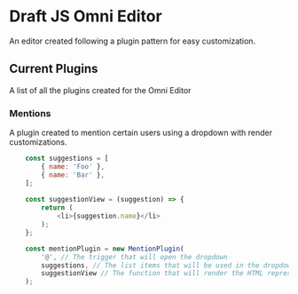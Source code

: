 # Draft JS Omni Editor

An editor created following a plugin pattern for easy customization.

## Current Plugins

A list of all the plugins created for the Omni Editor

### Mentions

A plugin created to mention certain users using a dropdown with render customizations.

```js
    const suggestions = [
        { name: 'Foo' },
        { name: 'Bar' },
    ];
    
    const suggestionView = (suggestion) => {
        return (
            <li>{suggestion.name}</li>
        );
    };

    const mentionPlugin = new MentionPlugin(
        '@', // The trigger that will open the dropdown
        suggestions, // The list items that will be used in the dropdown
        suggestionView // The function that will render the HTML representation of your suggestion
    );
```

